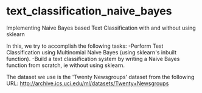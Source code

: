 # text_classification_naive_bayes
Implementing Naive Bayes based Text Classification with and without using sklearn

In this, we try to accomplish the following tasks:
-Perform Test Classification using Multinomial Naive Bayes (using sklearn's inbuilt function).
-Build a text classification system by writing a Naive Bayes function from scratch, ie without using sklearn.

The dataset we use is the 'Twenty Newsgroups' dataset from the following URL:
http://archive.ics.uci.edu/ml/datasets/Twenty+Newsgroups
